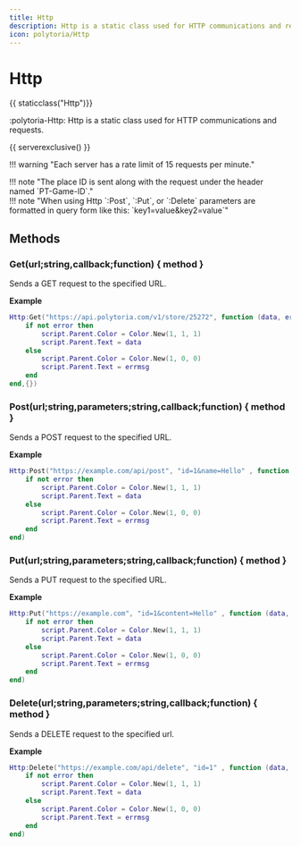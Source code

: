 ```yaml
---
title: Http
description: Http is a static class used for HTTP communications and requests.
icon: polytoria/Http
---
```


# Http

{{ staticclass("Http")}}

:polytoria-Http: Http is a static class used for HTTP communications and requests.

{{ serverexclusive() }}

!!! warning "Each server has a rate limit of 15 requests per minute."

<div data-search-exclude markdown>
!!! note "The place ID is sent along with the request under the header named `PT-Game-ID`."
</div>

<div data-search-exclude markdown>
!!! note "When using Http `:Post`, `:Put`, or `:Delete` parameters are formatted in query form like this: `key1=value&key2=value`"
</div>

## Methods

### Get(url;string,callback;function) { method }

Sends a GET request to the specified URL.

**Example**

```lua
Http:Get("https://api.polytoria.com/v1/store/25272", function (data, error, errmsg)
    if not error then
        script.Parent.Color = Color.New(1, 1, 1)
        script.Parent.Text = data
    else
        script.Parent.Color = Color.New(1, 0, 0)
        script.Parent.Text = errmsg
    end
end,{})
```

### Post(url;string,parameters;string,callback;function) { method }

Sends a POST request to the specified URL.

**Example**

```lua
Http:Post("https://example.com/api/post", "id=1&name=Hello" , function (data, error, errmsg)
    if not error then
        script.Parent.Color = Color.New(1, 1, 1)
        script.Parent.Text = data
    else
        script.Parent.Color = Color.New(1, 0, 0)
        script.Parent.Text = errmsg
    end
end)
```

### Put(url;string,parameters;string,callback;function) { method }

Sends a PUT request to the specified URL.

**Example**

```lua
Http:Put("https://example.com", "id=1&content=Hello" , function (data, error, errmsg)
    if not error then
        script.Parent.Color = Color.New(1, 1, 1)
        script.Parent.Text = data
    else
        script.Parent.Color = Color.New(1, 0, 0)
        script.Parent.Text = errmsg
    end
end)
```

### Delete(url;string,parameters;string,callback;function) { method }

Sends a DELETE request to the specified url.

**Example**

```lua
Http:Delete("https://example.com/api/delete", "id=1" , function (data, error, errmsg)
    if not error then
        script.Parent.Color = Color.New(1, 1, 1)
        script.Parent.Text = data
    else
        script.Parent.Color = Color.New(1, 0, 0)
        script.Parent.Text = errmsg
    end
end)
```
